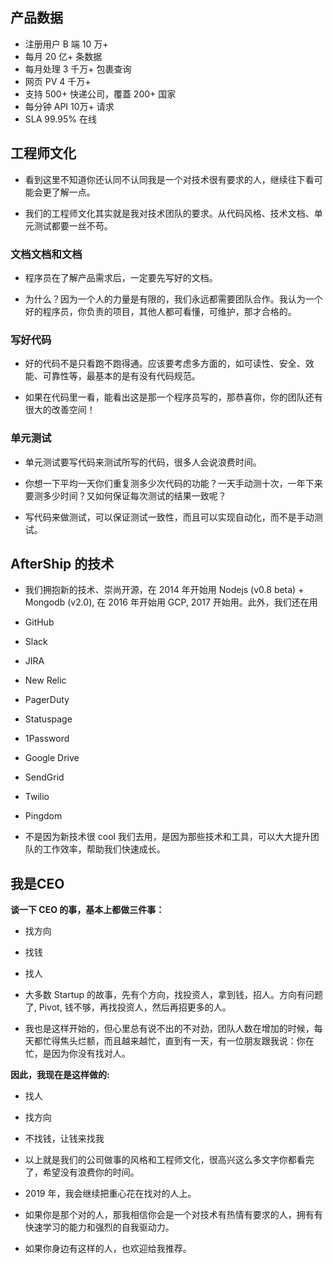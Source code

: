 ## 产品数据

* 注册用户 B 端 10 万+ 
* 每月 20 亿+ 条数据
* 每月处理 3 千万+ 包裹查询
* 网页 PV 4 千万+
* 支持 500+ 快递公司，覆蓋 200+ 国家
* 每分钟 API 10万+ 请求
* SLA 99.95% 在线

## 工程师文化

* 看到这里不知道你还认同不认同我是一个对技术很有要求的人，继续往下看可能会更了解一点。

* 我们的工程师文化其实就是我对技术团队的要求。从代码风格、技术文档、单元测试都要一丝不苟。

### 文档文档和文档

* 程序员在了解产品需求后，一定要先写好的文档。

* 为什么？因为一个人的力量是有限的，我们永远都需要团队合作。我认为一个好的程序员，你负责的项目，其他人都可看懂，可维护，那才合格的。

### 写好代码
* 好的代码不是只看跑不跑得通。应该要考虑多方面的，如可读性、安全、效能、可靠性等，最基本的是有没有代码规范。

* 如果在代码里一看，能看出这是那一个程序员写的，那恭喜你，你的团队还有很大的改善空间！

### 单元测试
* 单元测试要写代码来测试所写的代码，很多人会说浪费时间。

* 你想一下平均一天你们重复测多少次代码的功能？一天手动测十次，一年下来要测多少时间？又如何保证每次测试的结果一致呢？

* 写代码来做测试，可以保证测试一致性，而且可以实现自动化，而不是手动测试。

## AfterShip 的技术

* 我们拥抱新的技术、崇尚开源，在 2014 年开始用 Nodejs (v0.8 beta) + Mongodb (v2.0), 在 2016 年开始用 GCP, 2017 开始用。此外，我们还在用
* GitHub
* Slack
* JIRA
* New Relic
* PagerDuty 
* Statuspage
* 1Password
* Google Drive
* SendGrid
* Twilio
* Pingdom

* 不是因为新技术很 cool 我们去用，是因为那些技术和工具，可以大大提升团队的工作效率，帮助我们快速成长。

## 我是CEO

**谈一下 CEO 的事，基本上都做三件事：**
* 找方向
* 找钱
* 找人

* 大多数 Startup 的故事，先有个方向，找投资人，拿到钱，招人。方向有问题了, Pivot, 钱不够，再找投资人，然后再招更多的人。

* 我也是这样开始的，但心里总有说不出的不对劲，团队人数在增加的时候，每天都忙得焦头烂额，而且越来越忙，直到有一天，有一位朋友跟我说：你在忙，是因为你没有找对人。

**因此，我现在是这样做的:**

* 找人
* 找方向
* 不找钱，让钱来找我


* 以上就是我们的公司做事的风格和工程师文化，很高兴这么多文字你都看完了，希望没有浪费你的时间。

* 2019 年，我会继续把重心花在找对的人上。

* 如果你是那个对的人，那我相信你会是一个对技术有热情有要求的人，拥有有快速学习的能力和强烈的自我驱动力。

* 如果你身边有这样的人，也欢迎给我推荐。
